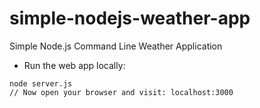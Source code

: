 # simple-nodejs-weather-app
Simple Node.js Command Line Weather Application

* Run the web app locally:
```
node server.js
// Now open your browser and visit: localhost:3000
```